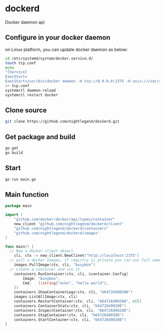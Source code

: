 # dockerd
Docker daemon api


## Configure in your docker daemon
on Linux platform, you can update docker daemon as below:
```sh
cd /etc/systemd/system/docker.service.d/
touch tcp.conf
echo
"[Service]
ExecStart=
ExecStart=/usr/bin/docker daemon -H tcp://0.0.0.0:2375 -H unix:///var/run/docker.sock"
>> tcp.conf
systemctl daemon-reload
systemctl restart docker

```

## Clone source
```sh
git clone https://github.com/nightlegend/dockerd.git

```

## Get package and build

```sh
go get
go build

```

## Start

```sh
go run main.go

```

## Main function

```go
package main

import (
	"github.com/docker/docker/api/types/container"
	new_client "github.com/nightlegend/dockerd/client"
	"github.com/nightlegend/dockerd/containers"
	"github.com/nightlegend/dockerd/images"
)

func main() {
  // New a docker client object.
	cli, ctx := new_client.NewClinet("http://localhost:2375")
  // pull a docker images, if registry is private,you can use full name(eg: xxx.xxx.com/os/centos:latest)
	images.PullImage(ctx, cli, "busybox")
  // create a container and run it.
	containers.RunContainer(ctx, cli, &container.Config{
		Image: "busybox",
		Cmd:   []string{"echo", "hello world"},
	})
	containers.ShowContainerLogs(ctx, cli, "b64726d90208")
	images.ListAllImage(ctx, cli)
	containers.RestartContainer(ctx, cli, "b64726d90208", nil)
	containers.ContainerStats(ctx, cli, "b64726d90208")
	containers.InspectContainer(ctx, cli, "b64726d90208")
	containers.StopContainer(ctx, cli, "b64726d90208")
	containers.StartContainer(ctx, cli, "b64726d90208")
}

```
